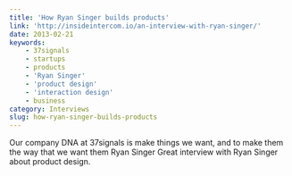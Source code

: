 ```yaml
---
title: 'How Ryan Singer builds products'
link: 'http://insideintercom.io/an-interview-with-ryan-singer/'
date: 2013-02-21
keywords:
    - 37signals
    - startups
    - products
    - 'Ryan Singer'
    - 'product design'
    - 'interaction design'
    - business
category: Interviews
slug: how-ryan-singer-builds-products
---
```


> 
 Our company DNA at 37signals is make things we want, and to make them the way that we want them
 Ryan Singer
Great interview with Ryan Singer about product design.
